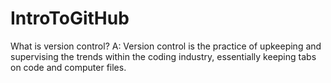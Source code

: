 # IntroToGitHub
What is version control? A: Version control is the practice of upkeeping and supervising the trends within the coding industry, essentially keeping tabs on code and computer files.
